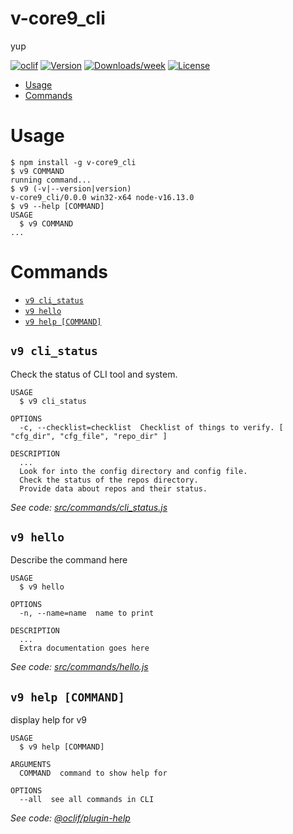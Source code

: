 v-core9_cli
===========

yup

[![oclif](https://img.shields.io/badge/cli-oclif-brightgreen.svg)](https://oclif.io)
[![Version](https://img.shields.io/npm/v/v-core9_cli.svg)](https://npmjs.org/package/v-core9_cli)
[![Downloads/week](https://img.shields.io/npm/dw/v-core9_cli.svg)](https://npmjs.org/package/v-core9_cli)
[![License](https://img.shields.io/npm/l/v-core9_cli.svg)](https://github.com/V-core9/v-core9_cli/blob/master/package.json)

<!-- toc -->
* [Usage](#usage)
* [Commands](#commands)
<!-- tocstop -->
# Usage
<!-- usage -->
```sh-session
$ npm install -g v-core9_cli
$ v9 COMMAND
running command...
$ v9 (-v|--version|version)
v-core9_cli/0.0.0 win32-x64 node-v16.13.0
$ v9 --help [COMMAND]
USAGE
  $ v9 COMMAND
...
```
<!-- usagestop -->
# Commands
<!-- commands -->
* [`v9 cli_status`](#v9-cli_status)
* [`v9 hello`](#v9-hello)
* [`v9 help [COMMAND]`](#v9-help-command)

## `v9 cli_status`

Check the status of CLI tool and system.

```
USAGE
  $ v9 cli_status

OPTIONS
  -c, --checklist=checklist  Checklist of things to verify. [ "cfg_dir", "cfg_file", "repo_dir" ]

DESCRIPTION
  ...
  Look for into the config directory and config file.
  Check the status of the repos directory.
  Provide data about repos and their status.
```

_See code: [src/commands/cli_status.js](https://github.com/V-core9/v-core9_cli/blob/v0.0.0/src/commands/cli_status.js)_

## `v9 hello`

Describe the command here

```
USAGE
  $ v9 hello

OPTIONS
  -n, --name=name  name to print

DESCRIPTION
  ...
  Extra documentation goes here
```

_See code: [src/commands/hello.js](https://github.com/V-core9/v-core9_cli/blob/v0.0.0/src/commands/hello.js)_

## `v9 help [COMMAND]`

display help for v9

```
USAGE
  $ v9 help [COMMAND]

ARGUMENTS
  COMMAND  command to show help for

OPTIONS
  --all  see all commands in CLI
```

_See code: [@oclif/plugin-help](https://github.com/oclif/plugin-help/blob/v3.2.17/src/commands/help.ts)_
<!-- commandsstop -->
